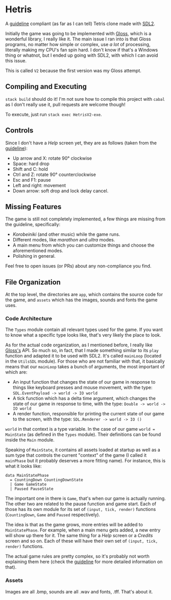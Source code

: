 # Hetris

A [guideline](https://tetris.fandom.com/wiki/Tetris_Guideline) compliant (as far as I can tell) Tetris clone made with [SDL2](https://hackage.haskell.org/package/sdl2).

Initially the game was going to be implemented with [Gloss](https://hackage.haskell.org/package/gloss), which is a wonderful library, I really like it. The main issue I ran into is that Gloss programs, no matter how simple or complex, use _a lot_ of processing, literally making my CPU's fan spin hard. I don't know if that's a Windows thing or whatnot, but I ended up going with SDL2, with which I can avoid this issue.

This is called `V2` because the first version was my Gloss attempt.

## Compiling and Executing

`stack build` should do it! I'm not sure how to compile this project with `cabal` as I don't really use it, pull requests are welcome though!

To execute, just run `stack exec HetrisV2-exe`.

## Controls

Since I don't have a _Help_ screen yet, they are as follows (taken from the [guideline](https://tetris.fandom.com/wiki/Tetris_Guideline)):

- Up arrow and X: rotate 90° clockwise
- Space: hard drop
- Shift and C: hold
- Ctrl and Z: rotate 90° counterclockwise
- Esc and F1: pause
- Left and right: movement
- Down arrow: soft drop and lock delay cancel.

## Missing Features

The game is still not completely implemented, a few things are missing from the guideline, specifically:

- _Korobeiniki_ (and other music) while the game runs.
- Different modes, like _marathon_ and _ultra_ modes.
- A main menu from which you can customize things and choose the aforementioned modes.
- Polishing in general.

Feel free to open issues (or PRs) about any non-compliance you find.

## File Organization

At the top level, the directories are `app`, which contains the source code for the game, and `assets` which has the images, sounds and fonts the game uses.

### Code Architecture

The `Types` module contain all relevant types used for the game. If you want to know what a specific type looks like, that's very likely the place to look.

As for the actual code organization, as I mentioned before, I really like [Gloss's](https://hackage.haskell.org/package/gloss) API. So much so, in fact, that I made something similar to its `play` function and adapted it to be used with SDL2. It's called `mainLoop` (located in the `UtilsSDL` module). For those who are not familiar with that, it basically means that our `mainLoop` takes a bunch of arguments, the most important of which are:

- An input function that changes the state of our game in response to things like keyboard presses and mouse movement, with the type: `SDL.EventPayload -> world -> IO world`
- A tick function which has a delta time argument, which changes the state of our game in response to time, with the type: `Double -> world -> IO world`
- A render function, responsible for printing the current state of our game to the screen, with the type: `SDL.Renderer -> world -> IO ()`

`world` in that context is a type variable. In the case of our game `world = MainState` (as defined in the `Types` module). Their definitions can be found inside the `Main` module.

Speaking of `MainState`, it contains all assets loaded at startup as well as a sum type that controls the current "context" of the game (I called it `mainPhase` but it probably deserves a more fitting name). For instance, this is what it looks like:

```
data MainStatePhase
  = CountingDown CountingDownState
  | Game GameState
  | Paused PauseState
```

The important one in there is `Game`, that's when our game is actually running. The other two are related to the pause function and game start. Each of those has its own module for its set of `(input, tick, render)` functions (`CountingDown`, `Game` and `Paused` respectively).

The idea is that as the game grows, more entries will be added to `MainStatePhase`. For example, when a main menu gets added, a new entry will show up there for it. The same thing for a _Help_ screen or a _Credits_ screen and so on. Each of these will have their own set of `(input, tick, render)` functions.

The actual game rules are pretty complex, so it's probably not worth explaining them here (check the [guideline](https://tetris.fandom.com/wiki/Tetris_Guideline) for more detailed information on that).

### Assets

Images are all .bmp, sounds are all .wav and fonts, .tff. That's about it.

